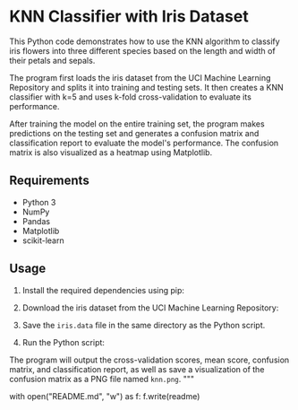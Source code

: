 # KNN Classifier with Iris Dataset

This Python code demonstrates how to use the KNN algorithm to classify iris flowers into three different species based on the length and width of their petals and sepals.

The program first loads the iris dataset from the UCI Machine Learning Repository and splits it into training and testing sets. It then creates a KNN classifier with k=5 and uses k-fold cross-validation to evaluate its performance.

After training the model on the entire training set, the program makes predictions on the testing set and generates a confusion matrix and classification report to evaluate the model's performance. The confusion matrix is also visualized as a heatmap using Matplotlib.

## Requirements

- Python 3
- NumPy
- Pandas
- Matplotlib
- scikit-learn

## Usage

1. Install the required dependencies using pip:

2. Download the iris dataset from the UCI Machine Learning Repository:

3. Save the `iris.data` file in the same directory as the Python script.

4. Run the Python script:

The program will output the cross-validation scores, mean score, confusion matrix, and classification report, as well as save a visualization of the confusion matrix as a PNG file named `knn.png`.
"""

with open("README.md", "w") as f:
 f.write(readme)
